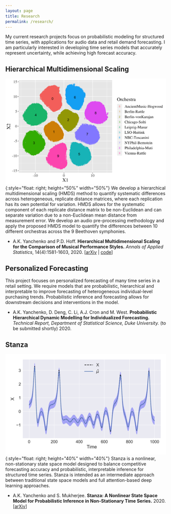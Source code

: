 ```yaml
---
layout: page
title: Research
permalink: /research/
---
```


My current research projects focus on probabilistic modeling for structured time series, with applications for audio data and retail demand forecasting.  I am particularly interested in developing time series models that accurately represent uncertainty, while achieving high forecast accuracy.


## Hierarchical Multidimensional Scaling


![](X-tsne-tempo2.png){:style="float: right; height="50%" width="50%"}
We develop a hierarchical multidimensional scaling (HMDS) method to quantify systematic differences across heterogeneous, replicate distance matrices, where each replication has its own potential for variation.  HMDS allows for the systematic component of each replicate distance matrix to be non-Euclidean and can separate variation due to a non-Euclidean mean distance from measurement error. We develop an audio pre-processing methodology and apply the proposed HMDS model to quantify the differences between 10 different orchestras across the 9 Beethoven symphonies.
 

- A.K. Yanchenko and P.D. Hoff. **Hierarchical Multidimensional Scaling for the Comparison of Musical Performance Styles.** *Annals of Applied Statistics*, 14(4):1581-1603, 2020. [[arXiv](https://arxiv.org/abs/2004.13870) \| [code](https://github.com/aky4wn/HMDS)]


## Personalized Forecasting

This project focuses on personalized forecasting of many time series in a retail setting.  We require models that are probabilistic, hierarchical and interpretable to improve forecasting of heterogeneous individual-level purchasing trends.  Probabilistic inference and forecasting allows for downstream decisions and interventions in the model.


- A.K. Yanchenko, D. Deng, C. Li, A.J. Cron and M. West. **Probabilistic Hierarchical Dynamic Modelling for Individualized Forecasting.** *Technical Report, Department of Statistical Science, Duke University.* (to be submitted shortly) 2020.

## Stanza

![](Lorenz-r=5.png){:style="float: right; height="40%" width="40%"}
Stanza is a nonlinear, non-stationary state space model designed to balance competitive forecasting accuracy and probabilistic, interpretable inference for structured time series. Stanza is intended as an intermediate approach between traditional state space models and full attention-based deep learning approaches.   



- A.K. Yanchenko and S. Mukherjee. **Stanza: A Nonlinear State Space Model for Probabilistic Inference in Non-Stationary Time Series.** 2020. [[arXiv](https://arxiv.org/abs/2006.06553)]


<!---
## Audio Representation Learning

Representation learning for audio signals is a challenging task, especially for complex signals arising from orchestral classical music.  This ongoing project looks to extend preliminary findings in the [Symphony2Vec](https://aky4wn.github.io/code/) project to learn a meaningful, disentangled latent representation for complex audio with known long term structure.

-->

